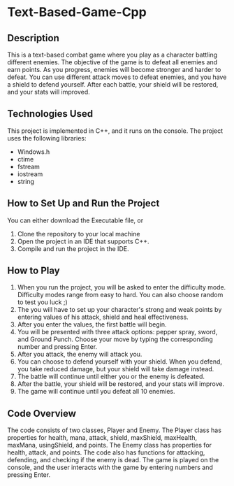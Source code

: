 # Text-Based-Game-Cpp

## Description
This is a text-based combat game where you play as a character battling different enemies. The objective of the game is to defeat all enemies and earn points. As you progress, enemies will become stronger and harder to defeat. You can use different attack moves to defeat enemies, and you have a shield to defend yourself. After each battle, your shield will be restored, and your stats will improved.

## Technologies Used
This project is implemented in C++, and it runs on the console. The project uses the following libraries:
* Windows.h
* ctime
* fstream
* iostream
* string

## How to Set Up and Run the Project
You can either download the Executable file, or
1. Clone the repository to your local machine
2. Open the project in an IDE that supports C++.
3. Compile and run the project in the IDE.

## How to Play
1. When you run the project, you will be asked to enter the difficulty mode. Difficulty modes range from easy to hard. You can also choose random to test you luck ;)
2. The you will have to set up your character's strong and weak points by entering values of his attack, shield and heal effectiveness.
2. After you enter the values, the first battle will begin.
3. You will be presented with three attack options: pepper spray, sword, and Ground Punch. Choose your move by typing the corresponding number and pressing Enter.
4. After you attack, the enemy will attack you.
5. You can choose to defend yourself with your shield. When you defend, you take reduced damage, but your shield will take damage instead.
6. The battle will continue until either you or the enemy is defeated.
7. After the battle, your shield will be restored, and your stats will improve.
9. The game will continue until you defeat all 10 enemies.

## Code Overview
The code consists of two classes, Player and Enemy. The Player class has properties for health, mana, attack, shield, maxShield, maxHealth, maxMana, usingShield, and points. The Enemy class has properties for health, attack, and points. The code also has functions for attacking, defending, and checking if the enemy is dead. The game is played on the console, and the user interacts with the game by entering numbers and pressing Enter.

